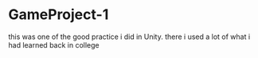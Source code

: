 # GameProject-1
this was one of the good practice i did in Unity. there i used a lot of what i had learned back in college
